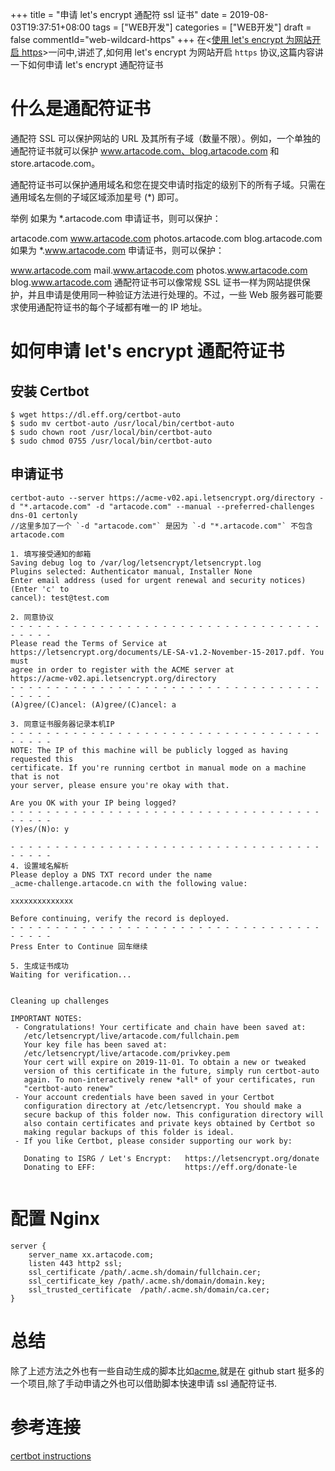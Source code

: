 +++
title = "申请 let's encrypt 通配符 ssl 证书"
date = 2019-08-03T19:37:51+08:00
tags = ["WEB开发"]
categories = ["WEB开发"]
draft = false
commentId="web-wildcard-https"
+++
在<[使用 let's encrypt 为网站开启 https](https://www.artacode.com/posts/web/enable-https/)>一问中,讲述了,如何用 let's encrypt 为网站开启 `https` 协议,这篇内容讲一下如何申请 let's encrypt 通配符证书


# 什么是通配符证书
通配符 SSL 可以保护网站的 URL 及其所有子域（数量不限）。例如，一个单独的通配符证书就可以保护 www.artacode.com、blog.artacode.com 和 store.artacode.com。

通配符证书可以保护通用域名和您在提交申请时指定的级别下的所有子域。只需在通用域名左侧的子域区域添加星号 (*) 即可。

举例
如果为 *.artacode.com 申请证书，则可以保护：

artacode.com
www.artacode.com
photos.artacode.com
blog.artacode.com
如果为 *.www.artacode.com 申请证书，则可以保护：

www.artacode.com
mail.www.artacode.com
photos.www.artacode.com
blog.www.artacode.com
通配符证书可以像常规 SSL 证书一样为网站提供保护，并且申请是使用同一种验证方法进行处理的。不过，一些 Web 服务器可能要求使用通配符证书的每个子域都有唯一的 IP 地址。

# 如何申请 let's encrypt 通配符证书
## 安装 Certbot
```
$ wget https://dl.eff.org/certbot-auto
$ sudo mv certbot-auto /usr/local/bin/certbot-auto
$ sudo chown root /usr/local/bin/certbot-auto
$ sudo chmod 0755 /usr/local/bin/certbot-auto
```
## 申请证书
```
certbot-auto --server https://acme-v02.api.letsencrypt.org/directory -d "*.artacode.com" -d "artacode.com" --manual --preferred-challenges dns-01 certonly
//这里多加了一个 `-d "artacode.com"` 是因为 `-d "*.artacode.com"` 不包含 artacode.com

1. 填写接受通知的邮箱
Saving debug log to /var/log/letsencrypt/letsencrypt.log
Plugins selected: Authenticator manual, Installer None
Enter email address (used for urgent renewal and security notices) (Enter 'c' to
cancel): test@test.com

2. 同意协议
- - - - - - - - - - - - - - - - - - - - - - - - - - - - - - - - - - - - - - - -
Please read the Terms of Service at
https://letsencrypt.org/documents/LE-SA-v1.2-November-15-2017.pdf. You must
agree in order to register with the ACME server at
https://acme-v02.api.letsencrypt.org/directory
- - - - - - - - - - - - - - - - - - - - - - - - - - - - - - - - - - - - - - - -
(A)gree/(C)ancel: (A)gree/(C)ancel: a

3. 同意证书服务器记录本机IP
- - - - - - - - - - - - - - - - - - - - - - - - - - - - - - - - - - - - - - - -
NOTE: The IP of this machine will be publicly logged as having requested this
certificate. If you're running certbot in manual mode on a machine that is not
your server, please ensure you're okay with that.

Are you OK with your IP being logged?
- - - - - - - - - - - - - - - - - - - - - - - - - - - - - - - - - - - - - - - -
(Y)es/(N)o: y

- - - - - - - - - - - - - - - - - - - - - - - - - - - - - - - - - - - - - - - -
4. 设置域名解析
Please deploy a DNS TXT record under the name
_acme-challenge.artacode.cn with the following value:

xxxxxxxxxxxxxx

Before continuing, verify the record is deployed.
- - - - - - - - - - - - - - - - - - - - - - - - - - - - - - - - - - - - - - - -
Press Enter to Continue 回车继续

5. 生成证书成功
Waiting for verification...


Cleaning up challenges

IMPORTANT NOTES:
 - Congratulations! Your certificate and chain have been saved at:
   /etc/letsencrypt/live/artacode.com/fullchain.pem
   Your key file has been saved at:
   /etc/letsencrypt/live/artacode.com/privkey.pem
   Your cert will expire on 2019-11-01. To obtain a new or tweaked
   version of this certificate in the future, simply run certbot-auto
   again. To non-interactively renew *all* of your certificates, run
   "certbot-auto renew"
 - Your account credentials have been saved in your Certbot
   configuration directory at /etc/letsencrypt. You should make a
   secure backup of this folder now. This configuration directory will
   also contain certificates and private keys obtained by Certbot so
   making regular backups of this folder is ideal.
 - If you like Certbot, please consider supporting our work by:

   Donating to ISRG / Let's Encrypt:   https://letsencrypt.org/donate
   Donating to EFF:                    https://eff.org/donate-le


```

# 配置 Nginx

```
server {
    server_name xx.artacode.com;
    listen 443 http2 ssl;
    ssl_certificate /path/.acme.sh/domain/fullchain.cer;
    ssl_certificate_key /path/.acme.sh/domain/domain.key;
    ssl_trusted_certificate  /path/.acme.sh/domain/ca.cer;
}
```

# 总结
除了上述方法之外也有一些自动生成的脚本比如[acme](https://github.com/Neilpang/acme.sh/wiki/How-to-issue-a-cert),就是在 github start 挺多的一个项目,除了手动申请之外也可以借助脚本快速申请 ssl 通配符证书.

# 参考连接
[certbot instructions](https://certbot.eff.org/lets-encrypt/centosrhel7-nginx)